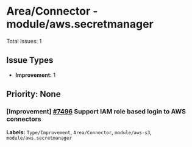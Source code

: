 # Area/Connector - module/aws.secretmanager

Total Issues: 1

## Issue Types

- **Improvement:** 1

## Priority: None

### [Improvement] [#7496](https://github.com/ballerina-platform/ballerina-library/issues/7496) Support IAM role based login to AWS connectors
**Labels:** `Type/Improvement`, `Area/Connector`, `module/aws-s3`, `module/aws.secretmanager`

